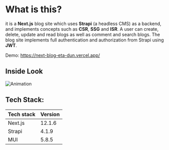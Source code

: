 # What is this?
it is a **Next.js** blog site which uses **Strapi** (a headless CMS) as a backend, and implements concepts such as **CSR**, **SSG** and **ISR**. A user can create, delete, update and read blogs as well as comment and search blogs. The blog site implements full authentication and authorization from Strapi using **JWT**. 

Demo: https://next-blog-eta-dun.vercel.app/
## Inside Look

![Animation](https://user-images.githubusercontent.com/30008865/176796366-93b0d642-5c9f-45ec-8a41-ba86bbf58102.gif)


## Tech Stack:
| Tech stack  | Version |
| ------------- | ------------- |
| Next.js  | 12.1.6  |
| Strapi  | 4.1.9  |
| MUI  | 5.8.5  |
